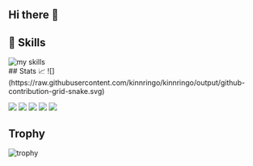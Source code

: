 ## Hi there 👋


<!-- 3. 好きな技術スタックに変更 -->
<!-- ライトモート：theme=light, ダークモート：theme=dark -->
<!-- アイコンの選択肢一覧：https://arc.net/l/quote/zizyykfh -->
## 🌱 Skills
<img alt="my skills" src="https://skillicons.dev/icons?theme=dark&perline=7&i=html,css,js,ts,react,next,figma,python,fastapi,go,docker,terraform,aws,gcp" />
<br>
## Stats 📈
![](https://raw.githubusercontent.com/kinnringo/kinnringo/output/github-contribution-grid-snake.svg)

![](http://github-profile-summary-cards.vercel.app/api/cards/profile-details?username=kinnringo&theme=gruvbox)
![](http://github-profile-summary-cards.vercel.app/api/cards/repos-per-language?username=kinnringo&theme=gruvbox)
![](http://github-profile-summary-cards.vercel.app/api/cards/most-commit-language?username=kinnringo&theme=gruvbox)
![](http://github-profile-summary-cards.vercel.app/api/cards/stats?username=kinnringo&theme=gruvbox)
![](http://github-profile-summary-cards.vercel.app/api/cards/productive-time?username=kinnringo&theme=gruvbox&utcOffset=9)

## Trophy
![trophy](https://github-profile-trophy.vercel.app/?username=kinnringo&theme=gruvbox)

<!--
**kinnringo/kinnringo** is a ✨ _special_ ✨ repository because its `README.md` (this file) appears on your GitHub profile.

Here are some ideas to get you started:

- 🔭 I’m currently working on ...
- 🌱 I’m currently learning ...
- 👯 I’m looking to collaborate on ...
- 🤔 I’m looking for help with ...
- 💬 Ask me about ...
- 📫 How to reach me: ...
- 😄 Pronouns: ...
- ⚡ Fun fact: ...
-->
